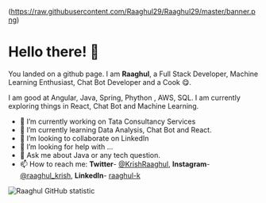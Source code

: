 (https://raw.githubusercontent.com/Raaghul29/Raaghul29/master/banner.png)

# Hello there! 👋

You landed on a github page. I am **Raaghul**, a Full Stack Developer, Machine Learning Enthusiast, Chat Bot Developer and a Cook :yum:.

I am good at Angular, Java, Spring, Phython , AWS, SQL. I am currently exploring things in React, Chat Bot and Machine Learning.

- 🔭 I’m currently working on Tata Consultancy Services
- 🌱 I’m currently learning Data Analysis, Chat Bot and React.
- 👯 I’m looking to collaborate on LinkedIn
- 🤔 I’m looking for help with ...
- 💬 Ask me about Java or any tech question.
- 📫 How to reach me: **Twitter**- [@KrishRaaghul](https://twitter.com/krishRaaghul), **Instagram**-[@raaghul_krish](https://instagram.com/raaghul_krish), **LinkedIn**- [raaghul-k](https://www.linkedin.com/in/raaghul-k/)

![Raaghul GitHub statistic](https://github-readme-stats.vercel.app/api?username=Raaghul29&show_icons=true)



